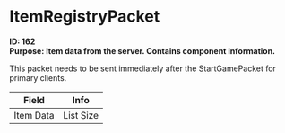 # ItemRegistryPacket

**ID: 162**  
**Purpose: Item data from the server. Contains component information.**  

This packet needs to be sent immediately after the StartGamePacket for primary clients.

<table><thead><tr><th>Field</th><th>Info</th></tr></thead><tbody>
<tr><td>Item Data</td><td>List Size</td></tr>
</tbody></table>